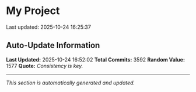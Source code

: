 # My Project


Last updated: 2025-10-24 16:25:37















































































































































































































































































































































































































































































































































































































































































































































































































































































































































































































































































































































































































































































































































































































































































































































































































































































































































































































































































































































































































































































































































































































































































































































































































































































































































































































































































































































































































































































































































































































































































































































































































































































































































































































































































































































































































































































































































































































































































































































































































































































































































## Auto-Update Information

**Last Updated:** 2025-10-24 16:52:02
**Total Commits:** 3592
**Random Value:** 1577
**Quote:** _Consistency is key._

---
_This section is automatically generated and updated._